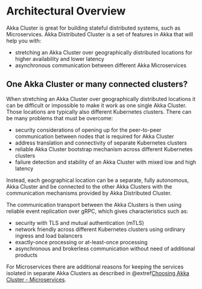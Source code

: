 # Architectural Overview

Akka Cluster is great for building stateful distributed systems, such as Microservices. Akka Distributed Cluster 
is a set of features in Akka that will help you with:

* stretching an Akka Cluster over geographically distributed locations for higher availability and lower latency
* asynchronous communication between different Akka Microservices 

## One Akka Cluster or many connected clusters?

When stretching an Akka Cluster over geographically distributed locations it can be difficult or impossible to
make it work as one single Akka Cluster. Those locations are typically also different Kubernetes clusters. There can be
many problems that must be overcome:

* security considerations of opening up for the peer-to-peer communication between nodes that is required for Akka Cluster
* address translation and connectivity of separate Kubernetes clusters
* reliable Akka Cluster bootstrap mechanism across different Kubernetes clusters
* failure detection and stability of an Akka Cluster with mixed low and high latency

Instead, each geographical location can be a separate, fully autonomous, Akka Cluster and be connected to the other
Akka Clusters with the communication mechanisms provided by Akka Distributed Cluster.

The communication transport between the Akka Clusters is then using reliable event replication over gRPC, which
gives characteristics such as:

* security with TLS and mutual authentication (mTLS)
* network friendly across different Kubernetes clusters using ordinary ingress and load balancers
* exactly-once processing or at-least-once processing
* asynchronous and brokerless communication without need of additional products

For Microservices there are additional reasons for keeping the services isolated in separate Akka Clusters as
described in @extref[Choosing Akka Cluster - Microservices](akka:typed/choosing-cluster.html).
